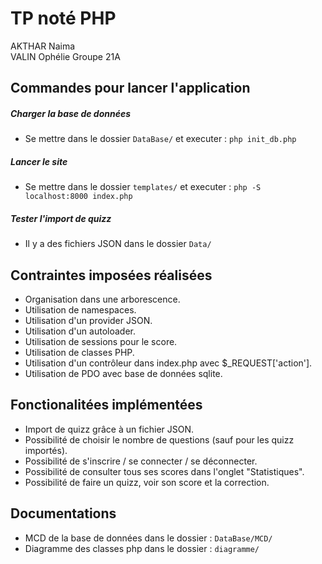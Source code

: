 # TP noté PHP

AKTHAR Naima  
VALIN Ophélie
Groupe 21A

## Commandes pour lancer l'application
##### Charger la base de données
- Se mettre dans le dossier `DataBase/` et executer : `php init_db.php`
##### Lancer le site
- Se mettre dans le dossier `templates/` et executer : `php -S localhost:8000 index.php`
##### Tester l'import de quizz
- Il y a des fichiers JSON dans le dossier `Data/`

## Contraintes imposées réalisées 
- Organisation dans une arborescence.
- Utilisation de namespaces.
- Utilisation d'un provider JSON.
- Utilisation d'un autoloader.
- Utilisation de sessions pour le score.
- Utilisation de classes PHP.
- Utilisation d'un contrôleur dans index.php avec $_REQUEST['action'].
- Utilisation de PDO avec base de données sqlite.


## Fonctionalitées implémentées
- Import de quizz grâce à un fichier JSON.
- Possibilité de choisir le nombre de questions (sauf pour les quizz importés).
- Possibilité de s'inscrire / se connecter / se déconnecter.
- Possibilité de consulter tous ses scores dans l'onglet "Statistiques".
- Possibilité de faire un quizz, voir son score et la correction.

## Documentations
- MCD de la base de données dans le dossier : `DataBase/MCD/`
- Diagramme des classes php dans le dossier : `diagramme/`
